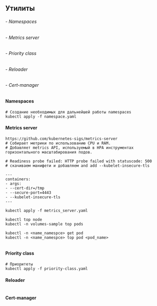 ##          Утилиты                            
######    - Namespaces         
######    - Metrics server        
######    - Priority class     
######    - Reloader           
######    - Cert-manager       

#### Namespaces
```
# Cоздание необходимых для дальнейшей работы namespaces
kubectl apply -f namespace.yaml
```
#### Metrics server
```
https://github.com/kubernetes-sigs/metrics-server
# Cобирает метрики по использованию CPU и RAM.
# Добавляет metrics API, используемый в HPA инструментах горизонтального масштабирования подов. 

# Readiness probe failed: HTTP probe failed with statuscode: 500
# скачиваем манифети и добавляем and add --kubelet-insecure-tls

---
containers:
- args:
- --cert-dir=/tmp
- --secure-port=4443
- --kubelet-insecure-tls
---

kubectl apply -f metrics_server.yaml

kubectl top node
kubectl -n volumes-sample top pods

kubectl -n <name_namespce> get pod
kubectl -n <name_namespce> top pod <pod_name>


```
#### Priority class  
```
# Приоритеты
kubectl apply -f priority-class.yaml
```
#### Reloader
```

```
#### Cert-manager
```

```


